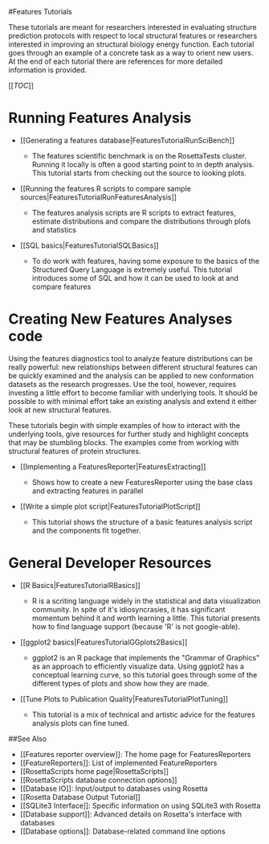 #Features Tutorials

These tutorials are meant for researchers interested in evaluating structure prediction protocols with respect to local structural features or researchers interested in improving an structural biology energy function. Each tutorial goes through an example of a concrete task as a way to orient new users. At the end of each tutorial there are references for more detailed information is provided.

[[_TOC_]]

Running Features Analysis
=========

- [[Generating a features database|FeaturesTutorialRunSciBench]]
    -   The features scientific benchmark is on the RosettaTests cluster. Running it locally is often a good starting point to in depth analysis. This tutorial starts from checking out the source to looking plots.

- [[Running the features R scripts to compare sample sources|FeaturesTutorialRunFeaturesAnalysis]]
    -   The features analysis scripts are R scripts to extract features, estimate distributions and compare the distributions through plots and statistics

- [[SQL basics|FeaturesTutorialSQLBasics]]
    -   To do work with features, having some exposure to the basics of the Structured Query Language is extremely useful. This tutorial introduces some of SQL and how it can be used to look at and compare features


<!--- BEGIN_INTERNAL -->
Creating New Features Analyses code
========================================

Using the features diagnostics tool to analyze feature distributions can be really powerful: new relationships between different structural features can be quickly examined and the analysis can be applied to new conformation datasets as the research progresses. Use the tool, however, requires investing a little effort to become familiar with underlying tools. It should be possible to with minimal effort take an existing analysis and extend it either look at new structural features.

These tutorials begin with simple examples of how to interact with the underlying tools, give resources for further study and highlight concepts that may be stumbling blocks. The examples come from working with structural features of protein structures.

-   [[Implementing a FeaturesReporter|FeaturesExtracting]]
    -   Shows how to create a new FeaturesReporter using the base class and extracting features in parallel

-   [[Write a simple plot script|FeaturesTutorialPlotScript]]
    -   This tutorial shows the structure of a basic features analysis script and the components fit together.



General Developer Resources
=================================================

-   [[R Basics|FeaturesTutorialRBasics]]
    -   R is a scriting language widely in the statistical and data visualization community. In spite of it's idiosyncrasies, it has significant momentum behind it and worth learning a little. This tutorial presents how to find language support (because 'R' is not google-able).

-   [[ggplot2 basics|FeaturesTutorialGGplots2Basics]]
    -   ggplot2 is an R package that implements the "Grammar of Graphics" as an approach to efficiently visualize data. Using ggplot2 has a conceptual learning curve, so this tutorial goes through some of the different types of plots and show how they are made.

-   [[Tune Plots to Publication Quality|FeaturesTutorialPlotTuning]]
    -   This tutorial is a mix of technical and artistic advice for the features analysis plots can fine tuned.

<!--- END_INTERNAL -->

##See Also

* [[Features reporter overview]]: The home page for FeaturesReporters
* [[FeatureReporters]]: List of implemented FeatureReporters
* [[RosettaScripts home page|RosettaScripts]]
* [[RosettaScripts database connection options]]
* [[Database IO]]: Input/output to databases using Rosetta
* [[Rosetta Database Output Tutorial]]
* [[SQLite3 Interface]]: Specific information on using SQLite3 with Rosetta
* [[Database support]]: Advanced details on Rosetta's interface with databases
* [[Database options]]: Database-related command line options